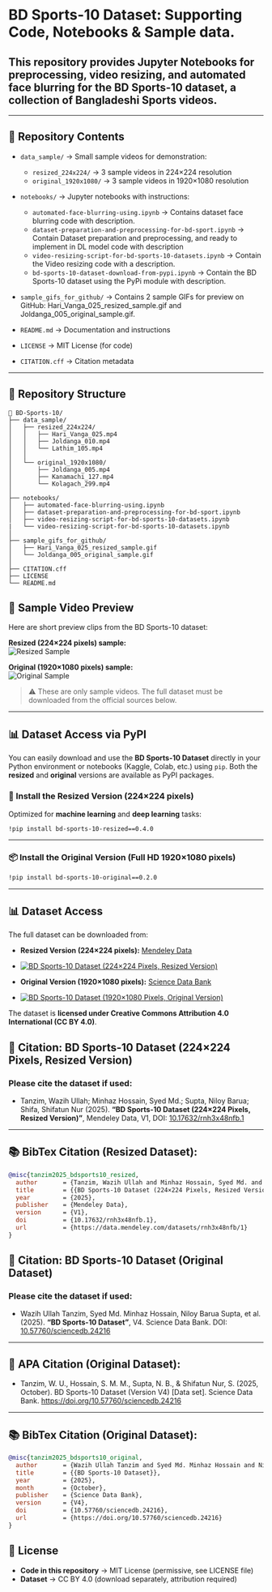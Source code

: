 # BD Sports-10 Dataset: Supporting Code, Notebooks & Sample data.

## This repository provides **Jupyter Notebooks** for preprocessing, video resizing, and automated face blurring for the **BD Sports-10 dataset**, a collection of Bangladeshi Sports videos.

---

## 📂 Repository Contents
- `data_sample/` → Small sample videos for demonstration:
  - `resized_224x224/` → 3 sample videos in 224×224 resolution
  - `original_1920x1080/` → 3 sample videos in 1920×1080 resolution
    
- `notebooks/` → Jupyter notebooks with instructions:
  - `automated-face-blurring-using.ipynb`    → Contains dataset face blurring code with description.
  - `dataset-preparation-and-preprocessing-for-bd-sport.ipynb`   → Contain Dataset preparation and preprocessing, and ready to implement in DL model code with description 
  - `video-resizing-script-for-bd-sports-10-datasets.ipynb`    → Contain the Video resizing code with a description.
  - `bd-sports-10-dataset-download-from-pypi.ipynb`    → Contain the BD Sports-10 dataset using the PyPi module with description.
    
- `sample_gifs_for_github/` → Contains 2 sample GIFs for preview on GitHub: Hari_Vanga_025_resized_sample.gif and Joldanga_005_original_sample.gif.
- `README.md` → Documentation and instructions
- `LICENSE` → MIT License (for code)
- `CITATION.cff` → Citation metadata

---

## 📂 Repository Structure

```plaintext
📂 BD-Sports-10/
├── data_sample/
│   ├── resized_224x224/
│   │   ├── Hari_Vanga_025.mp4
│   │   ├── Joldanga_010.mp4
│   │   └── Lathim_105.mp4
│   │
│   └── original_1920x1080/
│       ├── Joldanga_005.mp4
│       ├── Kanamachi_127.mp4
│       └── Kolagach_299.mp4
│
├── notebooks/
│   ├── automated-face-blurring-using.ipynb
│   ├── dataset-preparation-and-preprocessing-for-bd-sport.ipynb
│   ├── video-resizing-script-for-bd-sports-10-datasets.ipynb
|   └── video-resizing-script-for-bd-sports-10-datasets.ipynb
│
├── sample_gifs_for_github/
│   ├── Hari_Vanga_025_resized_sample.gif
│   └── Joldanga_005_original_sample.gif
│
├── CITATION.cff
├── LICENSE
└── README.md

```


## 🎥 Sample Video Preview
Here are short preview clips from the BD Sports-10 dataset:

**Resized (224×224 pixels) sample:**  
![Resized Sample](sample_gifs_for_github/Hari_Vanga_025_resized_sample.gif)

**Original (1920×1080 pixels) sample:**  
![Original Sample](sample_gifs_for_github/Joldanga_005_original_sample.gif)

> ⚠️ These are only sample videos. The full dataset must be downloaded from the official sources below.

---
## 📊 Dataset Access via PyPI

You can easily download and use the **BD Sports-10 Dataset** directly in your Python environment or notebooks (Kaggle, Colab, etc.) using `pip`. Both the **resized** and **original** versions are available as PyPI packages.

### 🚀 Install the Resized Version (224×224 pixels)
Optimized for **machine learning** and **deep learning** tasks:

```bash
!pip install bd-sports-10-resized==0.4.0
```
---
### 📦 Install the Original Version (Full HD 1920×1080 pixels)

```bash
!pip install bd-sports-10-original==0.2.0
```
---

## 📊 Dataset Access
The full dataset can be downloaded from:

- **Resized Version (224×224 pixels):** [Mendeley Data](https://data.mendeley.com/datasets/rnh3x48nfb/1)
- [![BD Sports-10 Dataset (224×224 Pixels, Resized Version)](https://img.shields.io/badge/BD_Sports_10_Resized_Version-224x224-blue)](https://data.mendeley.com/datasets/rnh3x48nfb/1)  
  
- **Original Version (1920×1080 pixels):** [Science Data Bank](https://doi.org/10.57760/sciencedb.24216)
- [![BD Sports-10 Dataset (1920×1080 Pixels, Original Version)](https://img.shields.io/badge/BD_Sports_10_Original_Version-1920x1080-green)](https://doi.org/10.57760/sciencedb.24216)


The dataset is **licensed under Creative Commons Attribution 4.0 International (CC BY 4.0)**.


## 📜 Citation: BD Sports-10 Dataset (224×224 Pixels, Resized Version)
### Please cite the dataset if used:

- Tanzim, Wazih Ullah; Minhaz Hossain, Syed Md.; Supta, Niloy Barua; Shifa, Shifatun Nur (2025). **“BD Sports-10 Dataset (224×224 Pixels, Resized Version)”**, Mendeley Data, V1, DOI: [10.17632/rnh3x48nfb.1](https://doi.org/10.17632/rnh3x48nfb.1)  

---
## 📚 BibTex Citation (Resized Dataset):
```bibtex
@misc{tanzim2025_bdsports10_resized,
  author       = {Tanzim, Wazih Ullah and Minhaz Hossain, Syed Md. and Supta, Niloy Barua and Shifa, Shifatun Nur},
  title        = {{BD Sports-10 Dataset (224×224 Pixels, Resized Version)}},
  year         = {2025},
  publisher    = {Mendeley Data},
  version      = {V1},
  doi          = {10.17632/rnh3x48nfb.1},
  url          = {https://data.mendeley.com/datasets/rnh3x48nfb/1}
}
```

## 📜 Citation: BD Sports-10 Dataset (Original Dataset)
### Please cite the dataset if used:

- Wazih Ullah Tanzim, Syed Md. Minhaz Hossain, Niloy Barua Supta, et al. (2025). **“BD Sports-10 Dataset”**, V4. Science Data Bank. DOI: [10.57760/sciencedb.24216](https://doi.org/10.57760/sciencedb.24216)  

---

## 🔖 APA Citation (Original Dataset):
- Tanzim, W. U., Hossain, S. M. M., Supta, N. B., & Shifatun Nur, S. (2025, October). BD Sports-10 Dataset (Version V4) [Data set]. Science Data Bank. https://doi.org/10.57760/sciencedb.24216

---

## 📚 BibTex Citation (Original Dataset):

```bibtex
@misc{tanzim2025_bdsports10_original,
  author       = {Wazih Ullah Tanzim and Syed Md. Minhaz Hossain and Niloy Barua Supta and Shifatun Nur Shifa},
  title        = {{BD Sports-10 Dataset}},
  year         = {2025},
  month        = {October},
  publisher    = {Science Data Bank},
  version      = {V4},
  doi          = {10.57760/sciencedb.24216},
  url          = {https://doi.org/10.57760/sciencedb.24216}
}
```



## 📄 License

- **Code in this repository** → MIT License (permissive, see LICENSE file)  
- **Dataset** → CC BY 4.0 (download separately, attribution required)
